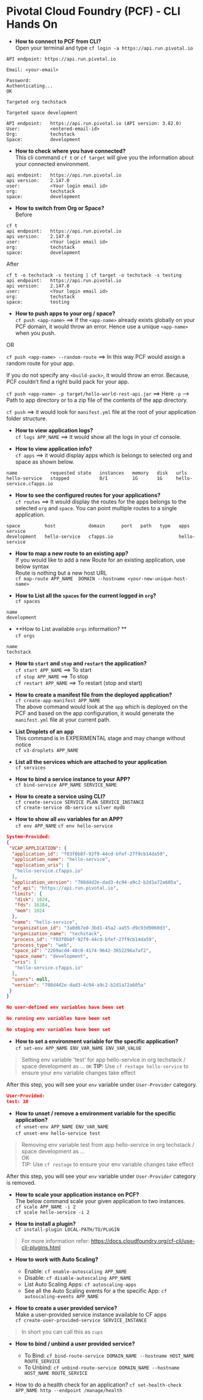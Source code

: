 # Pivotal Cloud Foundry (PCF) - CLI Hands On

* **How to connect to PCF from CLI?**  
Open your terminal and type `cf login -a https://api.run.pivotal.io`
```http request
API endpoint: https://api.run.pivotal.io

Email: <your-email>

Password: 
Authenticating...
OK

Targeted org techstack

Targeted space development

API endpoint:   https://api.run.pivotal.io (API version: 3.82.0)
User:           <entered-email-id>
Org:            techstack
Space:          development
```

* **How to check where you have connected?**  
This cli command `cf t` or `cf target` will give you the information about your connected environment.
```http request
api endpoint:   https://api.run.pivotal.io
api version:    2.147.0
user:           <Your login email id>
org:            techstack
space:          development
```

* **How to switch from Org or Space?**  
Before
```http request
cf t 
api endpoint:   https://api.run.pivotal.io
api version:    2.147.0
user:           <Your login email id>
org:            techstack
space:          development
```
After
```http request
cf t -o techstack -s testing | cf target -o techstack -s testing
api endpoint:   https://api.run.pivotal.io
api version:    2.147.0
user:           <Your login email id>
org:            techstack
space:          testing
```

* **How to push apps to your org / space?**  
`cf push <app-name>`	==> if the `<app-name>` already exists globally on your PCF domain, it would throw an error. Hence use a unique `<app-name>` when you push.

OR

`cf push <app-name> --random-route` ==> In this way PCF would assign a random route for your app.  

If you do not specify any `<build-pack>`, it would throw an error. Because, PCF couldn’t find a right build pack for your app.  

`cf push <app-name> -p target/hello-world-rest-api.jar` ==> Here `-p` —> Path to app directory or to a zip file of the contents of the app directory.  

`cf push` ==> it would look for `manifest.yml` file at the root of your application folder structure.  

* **How to view application logs?**  
`cf logs APP_NAME` ==> it would show all the logs in your cf console.

* **How to view application info?**  
`cf apps` ==> it would display apps which is belongs to selected org and space as shown below.

```http request
name            requested state   instances   memory   disk   urls
hello-service   stopped           0/1         1G       1G     hello-service.cfapps.io
```

* **How to see the configured routes for your applications?**  
`cf routes` ==> It would display the routes for the apps belongs to the selected `org` and `space`.
You can point multiple routes to a single application.

```http request
space         host            domain      port   path   type   apps            service
development   hello-service   cfapps.io                        hello-service
```
* **How to map a new route to an existing app?**  
If you would like to add a new Route for an existing application, use below syntax  
Route is nothing but a new host URL  
`cf map-route APP_NAME  DOMAIN --hostname <your-new-unique-host-name>`  
 
* **How to List all the `spaces` for the current logged in `org`?**  
`cf spaces`  
```http request
name
development
```

* **How to List available `orgs` information? **  
`cf orgs`  
```http request
name
techstack
```

* **How to `start` and `stop` and `restart` the application?**  
`cf start APP_NAME` ==> To start  
`cf stop APP_NAME`  ==> To stop  
`cf restart APP_NAME` ==> To restart (stop and start)  

* **How to create a manifest file from the deployed application?**  
`cf create-app-manifest APP_NAME`  
The above command would look at the `app` which is deployed on the PCF and based on the app configuration, 
it would generate the `manifest.yml` file at your current path.  

* **List Droplets of an app**   
This command is in EXPERIMENTAL stage and may change without notice  
`cf v3-droplets APP_NAME`

* **List all the services which are attached to your application**  
`cf services`

* **How to bind a service instance to your APP?**  
`cf bind-service APP_NAME SERVICE_NAME`     

* **How to create a service using CLI?**  
`cf create-service SERVICE PLAN SERVICE_INSTANCE`  
`cf create-service db-service silver mydb`  

* **How to show all `env` variables for an APP?**  
`cf env APP_NAME`
`cf env hello-service`

```json
System-Provided:
{
 "VCAP_APPLICATION": {
  "application_id": "f03f0b8f-92f9-44cd-bfef-27f9cb14da59",
  "application_name": "hello-service",
  "application_uris": [
   "hello-service.cfapps.io"
  ],
  "application_version": "708d4d2e-dad3-4c94-a9c2-b2d1a72a605a",
  "cf_api": "https://api.run.pivotal.io",
  "limits": {
   "disk": 1024,
   "fds": 16384,
   "mem": 1024
  },
  "name": "hello-service",
  "organization_id": "3a0d67e0-3bd1-45a2-aa55-d9c93d9060d3",
  "organization_name": "techstack",
  "process_id": "f03f0b8f-92f9-44cd-bfef-27f9cb14da59",
  "process_type": "web",
  "space_id": "2269acd4-48c0-4174-9642-3652296a7af2",
  "space_name": "development",
  "uris": [
   "hello-service.cfapps.io"
  ],
  "users": null,
  "version": "708d4d2e-dad3-4c94-a9c2-b2d1a72a605a"
 }
}

No user-defined env variables have been set

No running env variables have been set

No staging env variables have been set
``` 

* **How to set a environment variable for the specific application?**  
`cf set-env APP_NAME ENV_VAR_NAME ENV_VAR_VALUE`  

>Setting env variable 'test' for app hello-service in org techstack / space development as ...
`OK`
**TIP:** Use `cf restage hello-service` to ensure your env variable changes take effect

After this step, you will see your `env` variable under `User-Provider` category.

```json
User-Provided:
test: 10
```

* **How to unset / remove a environment variable for the specific application?**  
`cf unset-env APP_NAME ENV_VAR_NAME`  
`cf unset-env hello-service test`  

>Removing env variable test from app hello-service in org techstack / space development as ...  
 OK  
 TIP: Use `cf restage` to ensure your env variable changes take effect  

After this step, you will see your `env` variable under `User-Provider` category is removed.

* **How to scale your application instance on PCF?**  
The below command scale your given application to two instances.  
`cf scale APP_NAME -i 2`  
`cf scale hello-service -i 2`

* **How to install a plugin?**  
`cf install-plugin LOCAL-PATH/TO/PLUGIN`
>For more information refer: https://docs.cloudfoundry.org/cf-cli/use-cli-plugins.html

* **How to work with Auto Scaling?**  
    * Enable: `cf enable-autoscaling APP_NAME`  
    * Disable: `cf disable-autoscaling APP_NAME`  
    * List Auto Scaling Apps: `cf autoscaling-apps`  
    * See all the Auto Scaling events for a the specific App: `cf autoscaling-events APP_NAME`  

* **How to create a user provided service?**  
Make a user-provided service instance available to CF apps  
`cf create-user-provided-service SERVICE_INSTANCE`
>In short you can call this as `cups`  

* **How to bind / unbind a user provided service?**  
    * To Bind: `cf bind-route-service DOMAIN_NAME --hostname HOST_NAME ROUTE_SERVICE`  
    * To Unbind: `cf unbind-route-service DOMAIN_NAME --hostname HOST_NAME ROUTE_SERVICE`  
    
* How to do a health check for an application?
`cf set-health-check APP_NAME http --endpoint /manage/health`  



